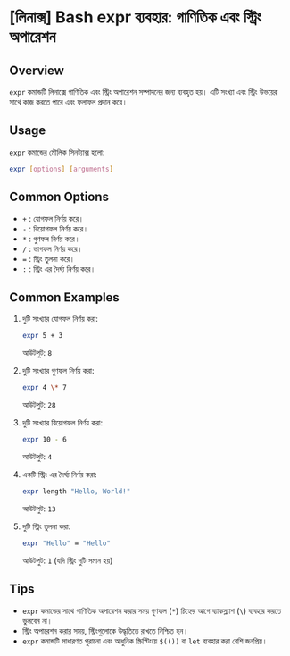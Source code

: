 # [লিনাক্স] Bash expr ব্যবহার: গাণিতিক এবং স্ট্রিং অপারেশন

## Overview
`expr` কমান্ডটি লিনাক্সে গাণিতিক এবং স্ট্রিং অপারেশন সম্পাদনের জন্য ব্যবহৃত হয়। এটি সংখ্যা এবং স্ট্রিং উভয়ের সাথে কাজ করতে পারে এবং ফলাফল প্রদান করে।

## Usage
`expr` কমান্ডের মৌলিক সিনট্যাক্স হলো:

```bash
expr [options] [arguments]
```

## Common Options
- `+` : যোগফল নির্ণয় করে।
- `-` : বিয়োগফল নির্ণয় করে।
- `*` : গুণফল নির্ণয় করে।
- `/` : ভাগফল নির্ণয় করে।
- `=` : স্ট্রিং তুলনা করে।
- `:` : স্ট্রিং এর দৈর্ঘ্য নির্ণয় করে।

## Common Examples
1. দুটি সংখ্যার যোগফল নির্ণয় করা:
   ```bash
   expr 5 + 3
   ```
   আউটপুট: `8`

2. দুটি সংখ্যার গুণফল নির্ণয় করা:
   ```bash
   expr 4 \* 7
   ```
   আউটপুট: `28`

3. দুটি সংখ্যার বিয়োগফল নির্ণয় করা:
   ```bash
   expr 10 - 6
   ```
   আউটপুট: `4`

4. একটি স্ট্রিং এর দৈর্ঘ্য নির্ণয় করা:
   ```bash
   expr length "Hello, World!"
   ```
   আউটপুট: `13`

5. দুটি স্ট্রিং তুলনা করা:
   ```bash
   expr "Hello" = "Hello"
   ```
   আউটপুট: `1` (যদি স্ট্রিং দুটি সমান হয়)

## Tips
- `expr` কমান্ডের সাথে গাণিতিক অপারেশন করার সময় গুণফল (`*`) চিহ্নের আগে ব্যাকস্ল্যাশ (`\`) ব্যবহার করতে ভুলবেন না।
- স্ট্রিং অপারেশন করার সময়, স্ট্রিংগুলোকে উদ্ধৃতিতে রাখতে নিশ্চিত হন।
- `expr` কমান্ডটি সাধারণত পুরানো এবং আধুনিক স্ক্রিপ্টিংয়ে `$(())` বা `let` ব্যবহার করা বেশি জনপ্রিয়।